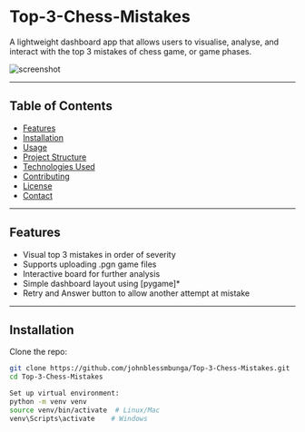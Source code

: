 # Top-3-Chess-Mistakes

A lightweight dashboard app that allows users to visualise, analyse, and  interact with  the top 3 mistakes of chess game, or game phases. 

![screenshot](assets/screenshot.png)

---

## Table of Contents

- [Features](#features)
- [Installation](#installation)
- [Usage](#usage)
- [Project Structure](#project-structure)
- [Technologies Used](#technologies-used)
- [Contributing](#contributing)
- [License](#license)
- [Contact](#contact)

---

## Features

- Visual top 3 mistakes in order of severity
- Supports uploading .pgn game files
- Interactive board for further analysis
- Simple dashboard layout using [pygame]*
- Retry and Answer button to allow another attempt at mistake



---

## Installation

Clone the repo:

```bash
git clone https://github.com/johnblessmbunga/Top-3-Chess-Mistakes.git
cd Top-3-Chess-Mistakes

Set up virtual environment:
python -m venv venv
source venv/bin/activate  # Linux/Mac
venv\Scripts\activate    # Windows

